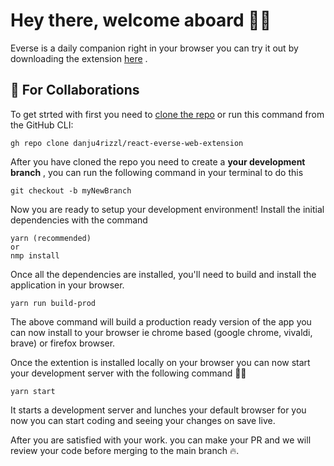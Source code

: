 # Hey there, welcome aboard 👋🏾

Everse is a daily companion right in your browser you can try it out by downloading the extension [here](https://danju4rizzl.github.io/everse/) .

## 🤝 For Collaborations

To get strted with first you need to [clone the repo](https://github.com/danju4rizzl/react-everse-web-extension.git)
or run this command from the GitHub CLI:

    gh repo clone danju4rizzl/react-everse-web-extension

After you have cloned the repo you need to create a **your development branch** , you can run the following command in your terminal to do this

    git checkout -b myNewBranch

Now you are ready to setup your development environment! Install the initial dependencies with the command

    yarn (recommended)
    or
    nmp install

Once all the dependencies are installed, you'll need to build and install the application in your browser.

    yarn run build-prod

The above command will build a production ready version of the app you can now install to your browser ie chrome based (google chrome, vivaldi, brave) or firefox browser.

Once the extention is installed locally on your browser you can now start your development server with the following command 👩‍💻

    yarn start

It starts a development server and lunches your default browser for you now you can start coding and seeing your changes on save live.

After you are satisfied with your work. you can make your PR and we will review your code before merging to the main branch 🔥.
